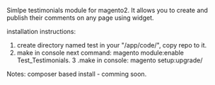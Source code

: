 Simlpe testimonials module for magento2. It allows you to create and publish their comments on any page using widget.

installation instructions: 
1. create directory named test in your "/app/code/", copy repo to it.
2. make in console next command: magento module:enable Test_Testimonials.
3 .make in console: magento setup:upgrade/

Notes: composer based install - comming soon.
